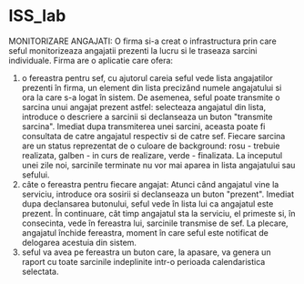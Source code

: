 # ISS_lab

MONITORIZARE ANGAJATI:
  O firma si-a creat o infrastructura prin care seful monitorizeaza angajatii prezenti la lucru si le traseaza
sarcini individuale. Firma are o aplicatie care ofera:
  1. o fereastra pentru sef, cu ajutorul careia seful vede lista angajatilor prezenti în firma, un
element din lista precizând numele angajatului si ora la care s-a logat în sistem. De asemenea,
seful poate transmite o sarcina unui angajat prezent astfel: selecteaza angajatul din lista,
introduce o descriere a sarcinii si declanseaza un buton "transmite sarcina". Imediat dupa
transmiterea unei sarcini, aceasta poate fi consultata de catre angajatul respectiv si de catre sef. 
Fiecare sarcina are un status reprezentat de o culoare de background: rosu - trebuie realizata, 
galben - in curs de realizare, verde - finalizata. La inceputul unei zile noi, sarcinile terminate nu vor 
mai aparea in lista angajatului sau sefului.
  2. câte o fereastra pentru fiecare angajat: Atunci când angajatul vine la serviciu, introduce ora
sosirii si declanseaza un buton "prezent". Imediat dupa declansarea butonului, seful vede în
lista lui ca angajatul este prezent. În continuare, cât timp angajatul sta la serviciu, el primeste
si, în consecinta, vede în fereastra lui, sarcinile transmise de sef. La plecare, angajatul închide
fereastra, moment în care seful este notificat de delogarea acestuia din sistem.  
  4. seful va avea pe fereastra un buton care, la apasare, va genera un raport cu toate sarcinile indeplinite intr-o 
perioada calendaristica selectata.
